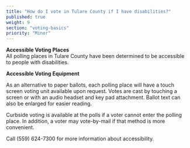 ```yaml
---
title: "How do I vote in Tulare County if I have disabilities?"
published: true
weight: 9
section: "voting-basics"
priority: "Minor"
---
```


**Accessible Voting Places**  
All polling places in Tulare County have been determined to be accessible to people with disabilities.  

**Accessible Voting Equipment**  

As an alternative to paper ballots, each polling place will have a touch screen voting unit available upon request. Votes are cast by touching a screen or with an audio headset and key pad attachment. Ballot text can also be enlarged for easier reading.  

Curbside voting is available at the polls if a voter cannot enter the polling place. In addition, a voter may vote-by-mail if that method is more convenient.  

Call (559) 624-7300 for more information about accessibility.  
